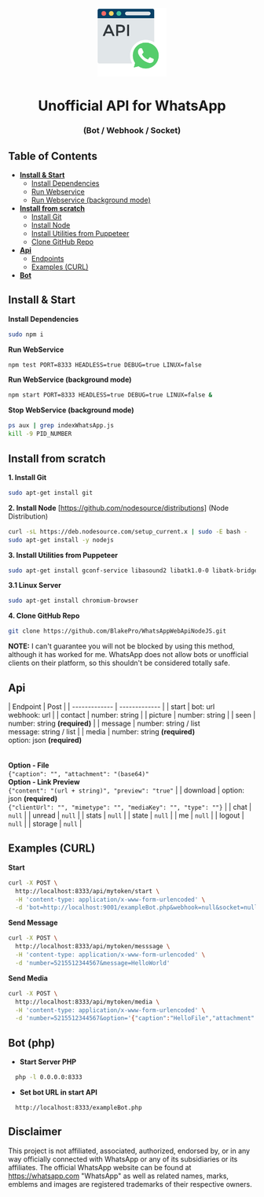 <p align="center">
  <a href="https://github.com/BlakePro/WhatsAppApiNodeJS">
    <img src="mediaBot/Api_WhatsApp_Bot.png" alt="Api WhatsApp Bot Unofficial" width="140" height="140">
  </a>
  <h1 align="center">Unofficial API for WhatsApp</h1>
  <h3 align="center">(Bot / Webhook / Socket)</h3>
</p>

## Table of Contents

* **[Install & Start](#start)**
  - [Install Dependencies](#dependencies)
  - [Run Webservice](#run)
  - [Run Webservice (background mode)](#runbackground)
* **[Install from scratch](#scratch)**
  - [Install Git](#git)
  - [Install Node](#node)
  - [Install Utilities from Puppeteer](#utilities)
  - [Clone GitHub Repo](#clone)
* **[Api](#api)**
  - [Endpoints](#endpoints)
  - [Examples (CURL)](#apiexamples)
* **[Bot](#bot)**

<a name="start"></a>
## Install & Start

<a name="dependencies"></a>
**Install Dependencies**
```sh
sudo npm i
```

**Run WebService**
```sh
npm test PORT=8333 HEADLESS=true DEBUG=true LINUX=false
```

**Run WebService (background mode)**
```sh
npm start PORT=8333 HEADLESS=true DEBUG=true LINUX=false &
```

**Stop WebService (background mode)**
```sh
ps aux | grep indexWhatsApp.js
kill -9 PID_NUMBER
```

<a name="scratch"></a>
## Install from scratch

<a name="git"></a>
**1. Install Git**
```sh
sudo apt-get install git
```

<a name="node"></a>
**2. Install Node**
[https://github.com/nodesource/distributions] (Node Distribution)
```sh
curl -sL https://deb.nodesource.com/setup_current.x | sudo -E bash -
sudo apt-get install -y nodejs
```

<a name="utilities"></a>
**3. Install Utilities from Puppeteer**
```sh
sudo apt-get install gconf-service libasound2 libatk1.0-0 libatk-bridge2.0-0 libc6 libcairo2 libcups2 libdbus-1-3 libexpat1 libfontconfig1 libgcc1 libgconf-2-4 libgdk-pixbuf2.0-0 libglib2.0-0 libgtk-3-0 libnspr4 libpango-1.0-0 libpangocairo-1.0-0 libstdc++6 libx11-6 libx11-xcb1 libxcb1 libxcomposite1 libxcursor1 libxdamage1 libxext6 libxfixes3 libxi6 libxrandr2 libxrender1 libxss1 libxtst6 ca-certificates fonts-liberation libappindicator1 libnss3 lsb-release xdg-utils wget
```

**3.1 Linux Server**
```sh
sudo apt-get install chromium-browser
```

<a name="clone"></a>
**4. Clone GitHub Repo**
```sh
git clone https://github.com/BlakePro/WhatsAppWebApiNodeJS.git
```

**NOTE:** I can't guarantee you will not be blocked by using this method, although it has worked for me. WhatsApp does not allow bots or unofficial clients on their platform, so this shouldn't be considered totally safe.

<a name="api"></a>
## Api
<a name="endpoints"></a>
| Endpoint        | Post           |
| -------------   | -------------  |
| start           | bot: url <br>  webhook: url  |
| contact         | number: string |
| picture           | number: string |
| seen            | number: string **(required)** |
| message         | number: string / list <br> message: string / list |
| media           | number: string **(required)** <br> option: json **(required)** <br><br><br> **Option -  File**<br>```{"caption": "", "attachment": "(base64)"``` <br> **Option - Link Preview**<br>```{"content": "(url + string)", "preview": "true"``` |
| download        | option: json **(required)** <br> ```{"clientUrl": "", "mimetype": "", "mediaKey": "", "type": ""}```  |
| chat            | `null`           |
| unread          | `null`           |
| stats           | `null`           |
| state           | `null`           |
| me              | `null`           |
| logout          | `null`           |
| storage         | `null`          |

## Examples (CURL)
<a name="apiexamples"></a>

**Start**
```sh
curl -X POST \
  http://localhost:8333/api/mytoken/start \
  -H 'content-type: application/x-www-form-urlencoded' \
  -d 'bot=http://localhost:9001/exampleBot.php&webhook=null&socket=null'
```

**Send Message**
```sh
curl -X POST \
  http://localhost:8333/api/mytoken/messsage \
  -H 'content-type: application/x-www-form-urlencoded' \
  -d 'number=5215512344567&message=HelloWorld'
```

**Send Media**
```sh
curl -X POST \
  http://localhost:8333/api/mytoken/media \
  -H 'content-type: application/x-www-form-urlencoded' \
  -d 'number=5215512344567&option='{"caption":"HelloFile","attachment":"data:image/svg+xml;base64,PHN2ZyB4bWxucz0iaHR0cDovL3d3dy53My5vcmcvMjAwMC9zdmciIHdpZHRoPSIyNCIgaGVpZ2h0PSIyNCIgdmlld0JveD0iMCAwIDI0IDI0IiBmaWxsPSJub25lIiBzdHJva2U9ImN1cnJlbnRDb2xvciIgc3Ryb2tlLXdpZHRoPSIyIiBzdHJva2UtbGluZWNhcD0icm91bmQiIHN0cm9rZS1saW5lam9pbj0icm91bmQiIGNsYXNzPSJmZWF0aGVyIGZlYXRoZXItY2lyY2xlIj48Y2lyY2xlIGN4PSIxMiIgY3k9IjEyIiByPSIxMCI+PC9jaXJjbGU+PC9zdmc+"}''
```

<a name="bot"></a>
## Bot (php)
- **Start Server PHP**
```sh
  php -l 0.0.0.0:8333
```
- **Set bot URL in start API**
```
  http://localhost:8333/exampleBot.php
```

## Disclaimer

This project is not affiliated, associated, authorized, endorsed by, or in any way officially connected with WhatsApp or any of its subsidiaries or its affiliates. The official WhatsApp website can be found at https://whatsapp.com "WhatsApp" as well as related names, marks, emblems and images are registered trademarks of their respective owners.
